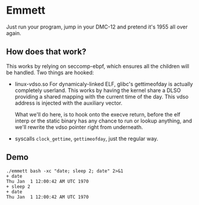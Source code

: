 # Emmett

Just run your program, jump in your DMC-12 and pretend it's 1955 all over again.

## How does that work?

This works by relying on seccomp-ebpf, which ensures all the children will be handled. Two things are hooked:
 - linux-vdso.so
   For dynamicaly-linked ELF, glibc's gettimeofday is actually completely userland. This works by having the kernel share a DLSO providing a shared mapping with the current time of the day.
   This vdso address is injected with the auxiliary vector.

   What we'll do here, is to hook onto the execve return, before the elf interp or the static binary has any chance to run or lookup anything, and we'll rewrite the vdso pointer right from underneath.

 - syscalls `clock_gettime`, `gettimeofday`, just the regular way.

## Demo

```
./emmett bash -xc "date; sleep 2; date" 2>&1
+ date
Thu Jan  1 12:00:42 AM UTC 1970
+ sleep 2
+ date
Thu Jan  1 12:00:42 AM UTC 1970
```
